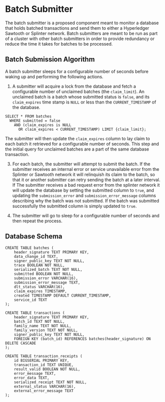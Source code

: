 <!--
  Copyright 2021 Cargill Incorporated
  Licensed under Creative Commons Attribution 4.0 International License
  https://creativecommons.org/licenses/by/4.0/
-->

# Batch Submitter

The batch submitter is a proposed component meant to monitor a database that
holds batched transactions and send them to either a Hyperledger Sawtooth or
Splinter network. Batch submitters are meant to be run as part of a cluster with
other batch submitters in order to provide redundancy or reduce the time it
takes for batches to be processed.

## Batch Submission Algorithm

A batch submitter sleeps for a configurable number of seconds before waking
up and performing the following actions.

1. A submitter will acquire a lock from the database and fetch a configurable
number of unclaimed batches (the `claim_limit`). An unclaimed batch is a batch
whose submitted status is `false`, and its `claim_expires` time stamp is `NULL`
or less than the `CURRENT_TIMESTAMP` of the database.
```
SELECT * FROM batches
  WHERE submitted = false
    AND (claim_expires is NULL
      OR claim_expires < CURRENT_TIMESTAMP) LIMIT {claim_limit};
```

The submitter will then update the `claim_expires` column to lay claim to
each batch it retrieved for a configurable number of seconds. This step and
the initial query for unclaimed batches are a part of the same database
transaction.

3. For each batch, the submitter will attempt to submit the batch. If the
submitter receives an internal error or service unavailable error from the
Splinter or Sawtooth network it will relinquish its claim to the batch, so
that it or another submitter can retry sending the batch at a later interval.
If The submitter receives a bad request error from the splinter network it will
update the database by setting the submitted column to `true`, and updating the
`submission_error` and `submission_error_message` columns describing why the
batch was not submitted. If the batch was submitted successfully the submitted
column is simply updated to `true`.

4. The submitter will go to sleep for a configurable number of seconds and then
repeat the process.

## Database Schema

```
CREATE TABLE batches (
    header_signature TEXT PRIMARY KEY,
    data_change_id TEXT,
    signer_public_key TEXT NOT NULL,
    trace BOOLEAN NOT NULL,
    serialized_batch TEXT NOT NULL,
    submitted BOOLEAN NOT NULL,
    submission_error VARCHAR(16),
    submission_error_message TEXT,
    dlt_status VARCHAR(16),
    claim_expires TIMESTAMP,
    created TIMESTAMP DEFAULT CURRENT_TIMESTAMP,
    service_id TEXT
);

CREATE TABLE transactions (
    header_signature TEXT PRIMARY KEY,
    batch_id TEXT NOT NULL,
    family_name TEXT NOT NULL,
    family_version TEXT NOT NULL,
    signer_public_key TEXT NOT NULL,
    FOREIGN KEY (batch_id) REFERENCES batches(header_signature) ON DELETE CASCADE
);

CREATE TABLE transaction_receipts (
    id BIGSERIAL PRIMARY KEY,
    transaction_id TEXT UNIQUE,
    result_valid BOOLEAN NOT NULL,
    error_message TEXT,
    error_data TEXT,
    serialized_receipt TEXT NOT NULL,
    external_status VARCHAR(16),
    external_error_message TEXT
);
```
